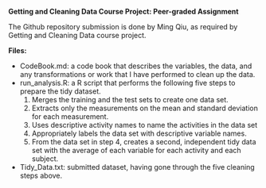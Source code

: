 **Getting and Cleaning Data Course Project: Peer-graded Assignment**

The Github repository submission is done by Ming Qiu, as required by Getting and Cleaning Data course project. 

**Files:**
* CodeBook.md: a code book that describes the variables, the data, and any transformations or work that I have performed to clean up the data.
* run_analysis.R: a R script that performs the following five steps to prepare the tidy dataset. 
   1. Merges the training and the test sets to create one data set.
   2. Extracts only the measurements on the mean and standard deviation for each measurement.
   3. Uses descriptive activity names to name the activities in the data set
   4. Appropriately labels the data set with descriptive variable names.
   5. From the data set in step 4, creates a second, independent tidy data set with the average of each variable for each activity and each subject.
 * Tidy_Data.txt: submitted dataset, having gone through the five cleaning steps above.

